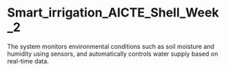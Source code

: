 # Smart_irrigation_AICTE_Shell_Week_2
The system monitors environmental conditions such as soil moisture and humidity using sensors, and automatically controls water supply based on real-time data. 
